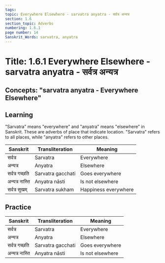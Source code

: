 ```yaml
---
tags:
topic: Everywhere Elsewhere - sarvatra anyatra - सर्वत्र अन्यत्र
section: 1.6
section_topic: Adverbs
numbering: 1.6.1
page number: 14
Sanskrit_Words: sarvatra, anyatra
---
```

# Title: 1.6.1 Everywhere Elsewhere - sarvatra anyatra - सर्वत्र अन्यत्र
## Concepts: "sarvatra anyatra - Everywhere Elsewhere"

## Learning
"Sarvatra" means "everywhere" and "anyatra" means "elsewhere" in Sanskrit. These are adverbs of place that indicate location. "Sarvatra" refers to all places, while "anyatra" refers to other places.

| Sanskrit           | Transliteration      | Meaning                          |
| ------------------ | -------------------- | -------------------------------- |
| सर्वत्र            | Sarvatra             | Everywhere                       |
| अन्यत्र            | Anyatra              | Elsewhere                        |
| सर्वत्र गच्छति    | Sarvatra gacchati    | Goes everywhere                  |
| अन्यत्र नास्ति     | Anyatra nāsti        | Is not elsewhere                |
| सर्वत्र सुखम्      | Sarvatra sukham      | Happiness everywhere             |

## Practice
| Sanskrit           | Transliteration      | Meaning                          |
| ------------------ | -------------------- | -------------------------------- |
| सर्वत्र            | Sarvatra             | Everywhere                       |
| अन्यत्र            | Anyatra              | Elsewhere                        |
| सर्वत्र गच्छति    | Sarvatra gacchati    | Goes everywhere                  |
| अन्यत्र नास्ति     | Anyatra nāsti        | Is not elsewhere                |
